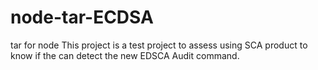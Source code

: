 # node-tar-ECDSA
tar for node
This project is a test project to assess using SCA product to know if the can detect the new EDSCA Audit command.

